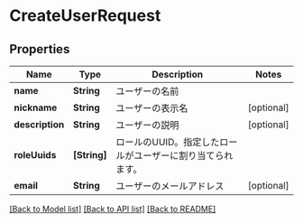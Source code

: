 # CreateUserRequest

## Properties
Name | Type | Description | Notes
------------ | ------------- | ------------- | -------------
**name** | **String** | ユーザーの名前 | 
**nickname** | **String** | ユーザーの表示名 | [optional] 
**description** | **String** | ユーザーの説明 | [optional] 
**roleUuids** | **[String]** | ロールのUUID。指定したロールがユーザーに割り当てられます。 | 
**email** | **String** | ユーザーのメールアドレス | [optional] 

[[Back to Model list]](../README.md#documentation-for-models) [[Back to API list]](../README.md#documentation-for-api-endpoints) [[Back to README]](../README.md)


